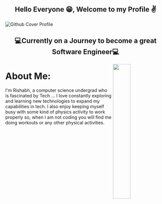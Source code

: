 <h2 align="center">Hello Everyone 😁, Welcome to my Profile ✌️</h2>

<!--Github-Cover-Picture-->
![Github Cover Profile](https://github.com/techxrishabh/techxrishabh/assets/132020097/80a24149-f4b1-486d-94a1-f9224ab25b1e)

<h2 align="center">💻Currently on a Journey to become a great Software Engineer💻</h2>

<img width="33%" align="right" src="https://github.com/techxrishabh/techxrishabh/assets/132020097/c0888579-7aed-4d19-8626-3a8d6af7c421">

<h1>About Me:</h1>
I'm Rishabh, a computer science undergrad who is fascinated by Tech ... I love constantly exploring and learning new technologies to expand my capabilities in tech. I also enjoy keeping myself busy with some kind of physics activity to work properly so, when I am not coding you will find me doing workouts or any other physical activities.




